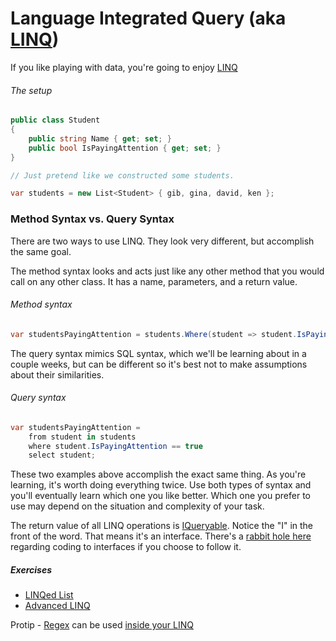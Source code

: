 # Language Integrated Query (aka [LINQ](https://docs.microsoft.com/en-us/dotnet/csharp/programming-guide/concepts/linq/index))
If you like playing with data, you're going to enjoy [LINQ](https://github.com/nss-evening-cohort-7/bangazon-inc/blob/master/orientation/07_LINQ.md)

###### The setup
```cs
public class Student
{
	public string Name { get; set; }
	public bool IsPayingAttention { get; set; }
}

// Just pretend like we constructed some students.

var students = new List<Student> { gib, gina, david, ken };
```

### Method Syntax vs. Query Syntax
There are two ways to use LINQ. They look very different, but accomplish the same goal.

The method syntax looks and acts just like any other method that you would call on any other class. It has a name, parameters, and a return value.

###### Method syntax
```cs
var studentsPayingAttention = students.Where(student => student.IsPayingAttention == true);
```

The query syntax mimics SQL syntax, which we'll be learning about in a couple weeks, but can be different so it's best not to make assumptions about their similarities.

###### Query syntax
```cs
var studentsPayingAttention =
	from student in students
	where student.IsPayingAttention == true
	select student;
```

These two examples above accomplish the exact same thing. As you're learning, it's worth doing everything twice. Use both types of syntax and you'll eventually learn which one you like better. Which one you prefer to use may depend on the situation and complexity of your task.

The return value of all LINQ operations is [IQueryable](https://docs.microsoft.com/en-us/dotnet/api/system.linq.iqueryable). Notice the "I" in the front of the word. That means it's an interface. There's a [rabbit hole here](https://www.google.com/search?q=code+to+interfaces+not+implementations) regarding coding to interfaces if you choose to follow it.

##### Exercises
- [LINQed List](https://github.com/nss-evening-cohort-7/bangazon-inc/blob/master/orientation/exercises/07_LINQ_LIST.md)
- [Advanced LINQ](https://github.com/nss-evening-cohort-7/bangazon-inc/blob/master/orientation/exercises/20_ADVANCED_LINQ.md)


Protip - [Regex](https://github.com/nss-evening-cohort-7/bangazon-inc/blob/formatting/concepts/csharp-language/regular-expressions.md) can be used [inside your LINQ](https://docs.microsoft.com/en-us/dotnet/csharp/programming-guide/concepts/linq/how-to-combine-linq-queries-with-regular-expressions)
